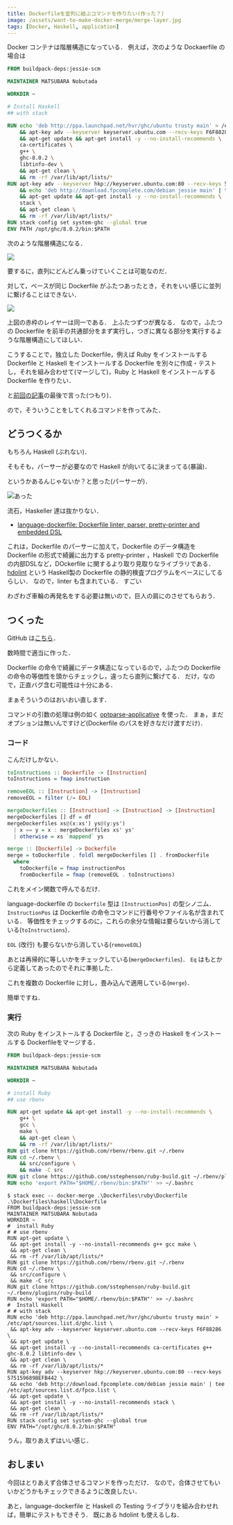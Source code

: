 ```yaml
---
title: Dockerfileを並列に結ぶコマンドを作りたい(作った？)
image: /assets/want-to-make-docker-merge/merge-layer.jpg
tags: [Docker, Haskell, application]
---
```


Docker コンテナは階層構造になっている．
例えば，次のような Dockaerfile の場合は

```Dockerfile
FROM buildpack-deps:jessie-scm

MAINTAINER MATSUBARA Nobutada

WORKDIR ~

# Install Haskell
## with stack

RUN echo 'deb http://ppa.launchpad.net/hvr/ghc/ubuntu trusty main' > /etc/apt/sources.list.d/ghc.list \
    && apt-key adv --keyserver keyserver.ubuntu.com --recv-keys F6F88286 \
    && apt-get update && apt-get install -y --no-install-recommends \
    ca-certificates \
    g++ \
    ghc-8.0.2 \
    libtinfo-dev \
    && apt-get clean \
    && rm -rf /var/lib/apt/lists/*
RUN apt-key adv --keyserver hkp://keyserver.ubuntu.com:80 --recv-keys 575159689BEFB442 \
    && echo 'deb http://download.fpcomplete.com/debian jessie main' | tee /etc/apt/sources.list.d/fpco.list \
    && apt-get update && apt-get install -y --no-install-recommends \
    stack \
    && apt-get clean \
    && rm -rf /var/lib/apt/lists/*
RUN stack config set system-ghc --global true
ENV PATH /opt/ghc/8.0.2/bin:$PATH
```

次のような階層構造になる．

![](/assets/want-to-make-docker-merge/layer.jpg)

要するに，直列にどんどん乗っけていくことは可能なのだ．

対して，ベースが同じ Dockerfile がふたつあったとき，それをいい感じに並列に繋げることはできない．

![](/assets/want-to-make-docker-merge/merge-layer.jpg)

上図の赤枠のレイヤーは同一である．
上ふたつずつが異なる．
なので，ふたつの Dockerfile を前半の共通部分をまず実行し，つぎに異なる部分を実行するような階層構造にしてほしい．

こうすることで，独立した Dockerfile，例えば Ruby をインストールする Dockerfile と Haskell をインストールする Dockerfile を別々に作成・テストし，それを組み合わせて(マージして)，Ruby と Haskell をインストールする Dockerfile を作りたい．

と[前回の記事](/posts/2017-03-30-write-lightweight-dockerfile.html)の最後で言った(つもり)．

ので，そういうことをしてくれるコマンドを作ってみた．

## どうつくるか

もちろん Haskell (ぶれない)．

そもそも，パーサーが必要なので Haskell が向いてるに決まってる(暴論)．

というかあるんじゃないか？と思った(パーサーが)．

![あった](/assets/want-to-make-docker-merge/google-haskell-dockerfile-parser.jpg)

流石，Haskeller 達は抜かりない．

- [language-dockerfile: Dockerfile linter, parser, pretty-printer and embedded DSL](https://hackage.haskell.org/package/language-dockerfile)

これは，Dockerfile のパーサーに加えて，Dockerfile のデータ構造を Dockerfile の形式で綺麗に出力する pretty-printer ，Haskell での Dockerfile の内部DSLなど，DOckerfile に関するより取り見取りなライブラリである．
[hdolint](https://github.com/lukasmartinelli/hadolint) という Haskell製の Dockerfile の静的検査プログラムをベースにしてるらしい．
なので，linter も含まれている．
すごい

わざわざ車輪の再発名をする必要は無いので，巨人の肩にのさせてもらおう．

## つくった

GitHub は[こちら](https://github.com/matsubara0507/docker-merge)．

数時間で適当に作った．

Dockerfile の命令で綺麗にデータ構造になっているので，ふたつの Dockerfile の命令の等価性を頭からチェックし，違ったら直列に繋げてる．
だけ，なので，正直バグ含む可能性は十分にある．

まぁそういうのはおいおい直します．

コマンドの引数の処理は例の如く [optparse-applicative](https://hackage.haskell.org/package/optparse-applicative) を使った．
まぁ，まだオプションは無いんですけど(Dockerfile のパスを好きなだけ渡すだけ)．

### コード

こんだけしかない．

```haskell
toInstructions :: Dockerfile -> [Instruction]
toInstructions = fmap instruction

removeEOL :: [Instruction] -> [Instruction]
removeEOL = filter (/= EOL)

mergeDockerfiles :: [Instruction] -> [Instruction] -> [Instruction]
mergeDockerfiles [] df = df
mergeDockerfiles xs@(x:xs') ys@(y:ys')
  | x == y = x : mergeDockerfiles xs' ys'
  | otherwise = xs `mappend` ys

merge :: [Dockerfile] -> Dockerfile
merge = toDockerfile . foldl mergeDockerfiles [] . fromDockerfile
  where
    toDockerfile = fmap instructionPos
    fromDockerfile = fmap (removeEOL . toInstructions)
```

これをメイン関数で呼んでるだけ．

language-dockerfile の `Dockerfile` 型は `[InstructionPos]` の型シノニム．
`InstructionPos` は Dockerfile の命令コマンドに行番号やファイル名が含まれている．
等価性をチェックするのに，これらの余分な情報は要らないから消している(`toInstructions`)．

`EOL` (改行) も要らないから消している(`removeEOL`)

あとは再帰的に等しいかをチェックしている(`mergeDockerfiles`)．
`Eq` はもとから定義してあったのでそれに準拠した．

これを複数の Dockerfile に対し，畳み込んで適用している(`merge`)．

簡単ですね．

### 実行

次の Ruby をインストールする Dockerfile と，さっきの Haskell をインストールする Dockerfileをマージする．

```Dockerfile
FROM buildpack-deps:jessie-scm

MAINTAINER MATSUBARA Nobutada

WORKDIR ~

# install Ruby
## use rbenv

RUN apt-get update && apt-get install -y --no-install-recommends \
    g++ \
    gcc \
    make \
    && apt-get clean \
    && rm -rf /var/lib/apt/lists/*
RUN git clone https://github.com/rbenv/rbenv.git ~/.rbenv
RUN cd ~/.rbenv \
    && src/configure \
    && make -C src
RUN git clone https://github.com/sstephenson/ruby-build.git ~/.rbenv/plugins/ruby-build
RUN echo 'export PATH="$HOME/.rbenv/bin:$PATH"' >> ~/.bashrc
```

```
$ stack exec -- docker-merge .\Dockerfiles\ruby\Dockerfile .\Dockerfiles\haskell\Dockerfile
FROM buildpack-deps:jessie-scm
MAINTAINER MATSUBARA Nobutada
WORKDIR ~
#  install Ruby
# # use rbenv
RUN apt-get update \
 && apt-get install -y --no-install-recommends g++ gcc make \
 && apt-get clean \
 && rm -rf /var/lib/apt/lists/*
RUN git clone https://github.com/rbenv/rbenv.git ~/.rbenv
RUN cd ~/.rbenv \
 && src/configure \
 && make -C src
RUN git clone https://github.com/sstephenson/ruby-build.git ~/.rbenv/plugins/ruby-build
RUN echo 'export PATH="$HOME/.rbenv/bin:$PATH"' >> ~/.bashrc
#  Install Haskell
# # with stack
RUN echo 'deb http://ppa.launchpad.net/hvr/ghc/ubuntu trusty main' > /etc/apt/sources.list.d/ghc.list \
 && apt-key adv --keyserver keyserver.ubuntu.com --recv-keys F6F88286 \
 && apt-get update \
 && apt-get install -y --no-install-recommends ca-certificates g++ ghc-8.0.2 libtinfo-dev \
 && apt-get clean \
 && rm -rf /var/lib/apt/lists/*
RUN apt-key adv --keyserver hkp://keyserver.ubuntu.com:80 --recv-keys 575159689BEFB442 \
 && echo 'deb http://download.fpcomplete.com/debian jessie main' | tee /etc/apt/sources.list.d/fpco.list \
 && apt-get update \
 && apt-get install -y --no-install-recommends stack \
 && apt-get clean \
 && rm -rf /var/lib/apt/lists/*
RUN stack config set system-ghc --global true
ENV PATH="/opt/ghc/8.0.2/bin:$PATH"
```

うん，取りあえずはいい感じ．

## おしまい

今回はとりあえず合体させるコマンドを作っただけ．
なので，合体させてもいいかどうかもチェックできるように改良したい．

あと，language-dockerfile と Haskell の Testing ライブラリを組み合わせれば，簡単にテストもできそう．
既にある hdolint も使えるしね．

